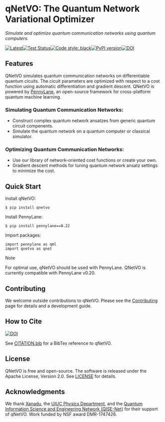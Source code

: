 # qNetVO: The Quantum Network Variational Optimizer

*Simulate and optimize quantum communication networks using quantum computers.*

[![Latest](https://img.shields.io/badge/docs-latest-blue.svg)](https://chitambarlab.github.io/qNetVO/index.html)[![Test Status](https://github.com/ChitambarLab/qNetVO/actions/workflows/run_tests.yml/badge.svg?branch=main)](https://github.com/ChitambarLab/qNetVO/actions/workflows/run_tests.yml)[![Code style: black](https://img.shields.io/badge/code%20style-black-000000.svg)](https://github.com/psf/black)[![PyPI version](https://badge.fury.io/py/qNetVO.svg)](https://badge.fury.io/py/qNetVO)[![DOI](https://zenodo.org/badge/DOI/10.5281/zenodo.6345834.svg)](https://doi.org/10.5281/zenodo.6345834)

## Features

QNetVO simulates quantum communication networks on differentiable quantum cicuits.
The cicuit parameters are optimized with respect to a cost function using automatic differentiation and gradient descent.
QNetVO is powered by [PennyLane](https://pennylane.ai), an open-source framework
for cross-platform quantum machine learning.

### Simulating Quantum Communication Networks:

* Construct complex quantum network ansatzes from generic quantum circuit compenents.
* Simulate the quantum network on a quantum computer or classical simulator.

### Optimizing Quantum Communication Networks:

* Use our library of network-oriented cost functions or create your own.
* Gradient descent methods for tuning quantum network ansatz settings to minimize the cost.

## Quick Start

Install qNetVO:

```
$ pip install qnetvo
```

Install PennyLane:

```
$ pip install pennylane==0.22
```

Import packages:

```
import pennylane as qml
import qnetvo as qnet
```

<div class="admonition note">
<p class="admonition-title">
Note
</p>
<p>
For optimal use, qNetVO should be used with PennyLane.
QNetVO is currently compatible with PennyLane v0.20.
</p>
</div>

## Contributing

We welcome outside contributions to qNetVO.
Please see the [Contributing](https://chitambarlab.github.io/qNetVO/contributing.html)
page for details and a development guide. 

## How to Cite

[![DOI](https://zenodo.org/badge/DOI/10.5281/zenodo.6345835.svg)](https://doi.org/10.5281/zenodo.6345835)

See [CITATION.bib](https://github.com/ChitambarLab/qNetVO/blob/main/CITATION.bib) for a BibTex reference to qNetVO.

## License

QNetVO is free and open-source.
The software is released under the Apache License, Version 2.0.
See [LICENSE](https://github.com/ChitambarLab/qNetVO/blob/main/LICENSE) for details.

## Acknowledgments

We thank [Xanadu](https://www.xanadu.ai/), the
[UIUC Physics Department](https://physics.illinois.edu/), and the
[Quantum Information Science and Engineering Network (QISE-Net)](https://qisenet.uchicago.edu/)
for their support of qNetVO.
Work funded by NSF award DMR-1747426.
